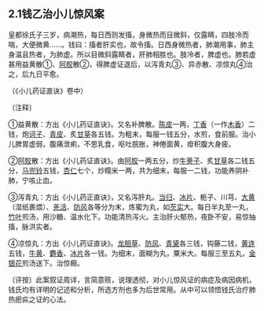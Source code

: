 ## 2.1钱乙治小儿惊风案

皇都徐氏子三岁，病潮热，每日西则发搐，身微热而目微斜，仅露睛，四肢冷而喘，大便微黄……。钱曰：搐者肝实也，故令搐。日西身微热者，肺潮用事，肺主身温且热者，为肺虚。所以目微斜露睛者，肝肺相胜也。肢冷者，脾虚也。肺若虚甚用益黄散①、[阿胶](https://www.gmzyjc.com/read/bc/bc17-0.3.5.0.0.md)散②，得脾虚证退后，以泻青丸③、异赤散、凉惊丸④治之，后九日平愈。

（《小儿药证直诀》卷中）

〔注释〕

①益黄散：方出《小儿药证直诀》。又名补脾散。[陈皮](https://www.gmzyjc.com/read/bc/bc11-0.0.1.0.0.md)一两，[丁香](https://www.gmzyjc.com/read/bc/bc07-0.8.0.0.0.md)（一作[木香](https://www.gmzyjc.com/read/bc/bc11-0.0.5.0.0.md)）二钱，炮[诃子](https://www.gmzyjc.com/read/bc/bc18-0.0.7.0.0.md)、[青皮](https://www.gmzyjc.com/read/bc/bc11-0.0.2.0.0.md)、炙[甘草](https://www.gmzyjc.com/read/bc/bc17-0.1.8.0.0.md)各五钱。为粗末，每服一钱五分，水煎，食前服。治小儿脾胃虚弱，腹痛泄痢，不思乳食，呕吐脘胀，神倦面黄，疳积腹大身疲。

②[阿胶](https://www.gmzyjc.com/read/bc/bc17-0.3.5.0.0.md)散：方出《小儿药证直诀》。由[阿胶](https://www.gmzyjc.com/read/bc/bc17-0.3.5.0.0.md)一两五分，炒[牛蒡子](https://www.gmzyjc.com/read/bc/bc01-1.2.2.0.0.md)、炙[甘草](https://www.gmzyjc.com/read/bc/bc17-0.1.8.0.0.md)各二钱五分，[马兜铃](https://www.gmzyjc.com/read/bc/bc16-0.3.8.0.0.md)五钱，[杏仁](https://www.gmzyjc.com/read/bc/bc16-0.3.1.0.0.md)七个，炒糯米一两，共为细末，每服一二钱，功能养阴补肺，宁咳止血。

③泻青丸：方出《小儿药正直诀》，又名泻肝丸。[当归](https://www.gmzyjc.com/read/bc/bc17-0.3.3.0.0.md)、[冰片](https://www.gmzyjc.com/read/bc/bc08-0.0.3.0.0.md)、栀子、川芎、[大黄](https://www.gmzyjc.com/read/bc/bc02-0.1.1.0.0.md)（湿纸裹煨）、[羌活](https://www.gmzyjc.com/read/bc/bc01-1.1.6.0.0.md)、[防风](https://www.gmzyjc.com/read/bc/bc01-1.1.5.0.0.md)各等分为末，炼蜜为丸，如[芡实](https://www.gmzyjc.com/read/bc/bc18-0.0.12.0.0.md)大。每日半丸至一丸，[竹叶](https://www.gmzyjc.com/read/bc/bc03-0.1.6.0.0.md)煎汤，用沙糖、温水化下。功能清热泻火。主治肝火郁热，夜卧不安，易惊抽搐，脉洪实者。

④凉惊丸：方出《小儿药证直诀》。[龙胆草](https://www.gmzyjc.com/read/bc/bc03-0.2.4.0.0.md)、[防风](https://www.gmzyjc.com/read/bc/bc01-1.1.5.0.0.md)、[青黛](https://www.gmzyjc.com/read/bc/bc03-0.4.6.0.0.md)各三钱，钩藤二钱，[黄连](https://www.gmzyjc.com/read/bc/bc03-0.2.2.0.0.md)五钱，[牛黄](https://www.gmzyjc.com/read/bc/bc08-0.0.2.0.0.md)、[麝香](https://www.gmzyjc.com/read/bc/bc08-0.0.1.0.0.md)、[冰片](https://www.gmzyjc.com/read/bc/bc08-0.0.3.0.0.md)各一钱。为细末，面糊为丸，粟米大。每服三至五丸，[金银花](https://www.gmzyjc.com/read/bc/bc03-0.4.1.0.0.md)煎汤送下。治惊癎。

〔评按〕此案叙证周详，言简意赅，说理透彻，对小儿惊风证的病症及病因病机，钱氏均有详明的记述和分析，所选方剂也多为后世常用。从中可以领悟钱氏治疗肺热瘛疭之证的心法。
